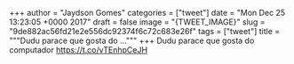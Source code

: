 
+++
author = "Jaydson Gomes"
categories = ["tweet"]
date = "Mon Dec 25 13:23:05 +0000 2017"
draft = false
image = "{TWEET_IMAGE}"
slug = "9de882ac56fd21e2e556dc92374f6c72c683e26f"
tags = ["tweet"]
title = """Dudu parace que gosta do ..."""
+++
Dudu parace que gosta do computador https://t.co/vTEnhpCeJH
